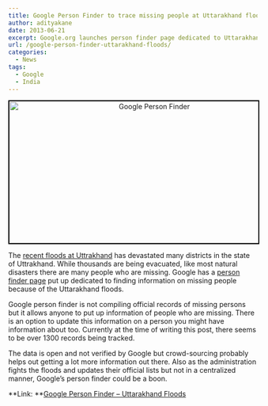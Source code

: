```yaml
---
title: Google Person Finder to trace missing people at Uttarakhand floods
author: adityakane
date: 2013-06-21
excerpt: Google.org launches person finder page dedicated to Uttarakhand floods that will trace missing persons during the natural disaster.
url: /google-person-finder-uttarakhand-floods/
categories:
  - News
tags:
  - Google
  - India
---
```

<p style="text-align: center;">
  <a href="http://cdn.devilsworkshop.org/files/2013/06/Google-Person-Finder.png"><img class="aligncenter" style="background-image: none; padding-top: 0px; padding-left: 0px; display: inline; padding-right: 0px; border: 2px solid black;" title="Google Person Finder" alt="Google Person Finder" src="http://cdn.devilsworkshop.org/files/2013/06/Google-Person-Finder_thumb.png" width="571" height="287" border="0" /></a>
</p>

The <a href="http://ibnlive.in.com/news/rescue-operations-on-thousands-still-missing-toll-likely-to-rise/400443-3-243.html" onclick="_gaq.push(['_trackEvent', 'outbound-article', 'http://ibnlive.in.com/news/rescue-operations-on-thousands-still-missing-toll-likely-to-rise/400443-3-243.html', 'recent floods at Uttrakhand']);" >recent floods at Uttrakhand</a> has devastated many districts in the state of Uttrakhand. While thousands are being evacuated, like most natural disasters there are many people who are missing. Google has a <a href="http://google.org/personfinder/2013-uttrakhand-floods" onclick="_gaq.push(['_trackEvent', 'outbound-article', 'http://google.org/personfinder/2013-uttrakhand-floods', 'person finder page']);" >person finder page</a> put up dedicated to finding information on missing people because of the Uttarakhand floods.

Google person finder is not compiling official records of missing persons but it allows anyone to put up information of people who are missing. There is an option to update this information on a person you might have information about too. Currently at the time of writing this post, there seems to be over 1300 records being tracked.

The data is open and not verified by Google but crowd-sourcing probably helps out getting a lot more information out there. Also as the administration fights the floods and updates their official lists but not in a centralized manner, Google&#8217;s person finder could be a boon.

**Link: **<a href="http://google.org/personfinder/2013-uttrakhand-floods" onclick="_gaq.push(['_trackEvent', 'outbound-article', 'http://google.org/personfinder/2013-uttrakhand-floods', 'Google Person Finder &#8211; Uttarakhand Floods']);" >Google Person Finder &#8211; Uttarakhand Floods</a>
